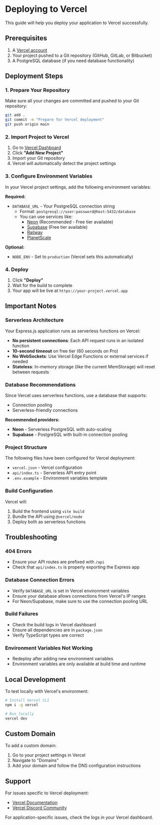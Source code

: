 # Deploying to Vercel

This guide will help you deploy your application to Vercel successfully.

## Prerequisites

1. A [Vercel account](https://vercel.com/signup)
2. Your project pushed to a Git repository (GitHub, GitLab, or Bitbucket)
3. A PostgreSQL database (if you need database functionality)

## Deployment Steps

### 1. Prepare Your Repository

Make sure all your changes are committed and pushed to your Git repository:

```bash
git add .
git commit -m "Prepare for Vercel deployment"
git push origin main
```

### 2. Import Project to Vercel

1. Go to [Vercel Dashboard](https://vercel.com/dashboard)
2. Click **"Add New Project"**
3. Import your Git repository
4. Vercel will automatically detect the project settings

### 3. Configure Environment Variables

In your Vercel project settings, add the following environment variables:

**Required:**
- `DATABASE_URL` - Your PostgreSQL connection string
  - Format: `postgresql://user:password@host:5432/database`
  - You can use services like:
    - [Neon](https://neon.tech/) (Recommended - Free tier available)
    - [Supabase](https://supabase.com/) (Free tier available)
    - [Railway](https://railway.app/)
    - [PlanetScale](https://planetscale.com/)

**Optional:**
- `NODE_ENV` - Set to `production` (Vercel sets this automatically)

### 4. Deploy

1. Click **"Deploy"**
2. Wait for the build to complete
3. Your app will be live at `https://your-project.vercel.app`

## Important Notes

### Serverless Architecture

Your Express.js application runs as serverless functions on Vercel:

- **No persistent connections**: Each API request runs in an isolated function
- **10-second timeout** on free tier (60 seconds on Pro)
- **No WebSockets**: Use Vercel Edge Functions or external services if needed
- **Stateless**: In-memory storage (like the current MemStorage) will reset between requests

### Database Recommendations

Since Vercel uses serverless functions, use a database that supports:
- Connection pooling
- Serverless-friendly connections

**Recommended providers:**
- **Neon** - Serverless PostgreSQL with auto-scaling
- **Supabase** - PostgreSQL with built-in connection pooling

### Project Structure

The following files have been configured for Vercel deployment:

- `vercel.json` - Vercel configuration
- `api/index.ts` - Serverless API entry point
- `.env.example` - Environment variables template

### Build Configuration

Vercel will:
1. Build the frontend using `vite build`
2. Bundle the API using `@vercel/node`
3. Deploy both as serverless functions

## Troubleshooting

### 404 Errors
- Ensure your API routes are prefixed with `/api`
- Check that `api/index.ts` is properly exporting the Express app

### Database Connection Errors
- Verify `DATABASE_URL` is set in Vercel environment variables
- Ensure your database allows connections from Vercel's IP ranges
- For Neon/Supabase, make sure to use the connection pooling URL

### Build Failures
- Check the build logs in Vercel dashboard
- Ensure all dependencies are in `package.json`
- Verify TypeScript types are correct

### Environment Variables Not Working
- Redeploy after adding new environment variables
- Environment variables are only available at build time and runtime

## Local Development

To test locally with Vercel's environment:

```bash
# Install Vercel CLI
npm i -g vercel

# Run locally
vercel dev
```

## Custom Domain

To add a custom domain:
1. Go to your project settings in Vercel
2. Navigate to "Domains"
3. Add your domain and follow the DNS configuration instructions

## Support

For issues specific to Vercel deployment:
- [Vercel Documentation](https://vercel.com/docs)
- [Vercel Discord Community](https://vercel.com/discord)

For application-specific issues, check the logs in your Vercel dashboard.
